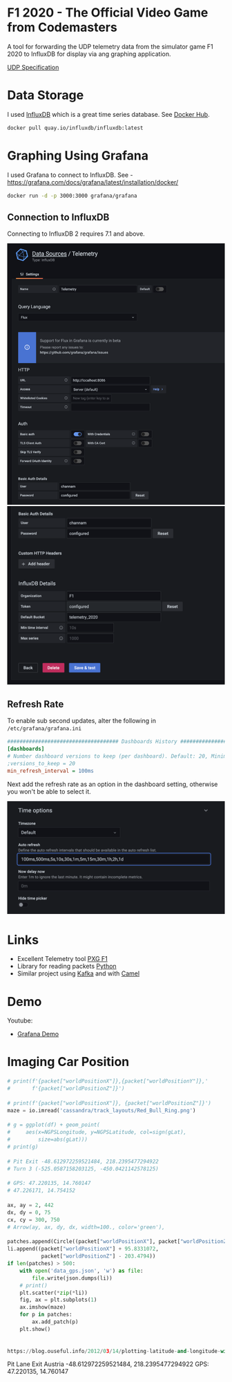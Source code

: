 # F1 2020 - The Official Video Game from Codemasters
A tool for forwarding the UDP telemetry data from the simulator game F1 2020 to InfluxDB
for display via ang graphing application.

[UDP Specification](https://forums.codemasters.com/topic/54423-f1%C2%AE-2020-udp-specification/)

# Data Storage
I used [InfluxDB](https://www.influxdata.com/) which is a great time series database.
See [Docker Hub](https://hub.docker.com/_/influxdb).
```bash
docker pull quay.io/influxdb/influxdb:latest
```

# Graphing Using Grafana
I used Grafana to connect to InfluxDB. See - https://grafana.com/docs/grafana/latest/installation/docker/
```bash
docker run -d -p 3000:3000 grafana/grafana
```

## Connection to InfluxDB
Connecting to InfluxDB 2 requires 7.1 and above.

![alt text](images/influxdb_grafana_config_1.png "Top half of config of datasource")
![alt text](images/influxdb_grafana_config_2.png "Bottom half of config of datasource")

## Refresh Rate
To enable sub second updates, alter the following in `/etc/grafana/grafana.ini`

```ini
#################################### Dashboards History ##################
[dashboards]
# Number dashboard versions to keep (per dashboard). Default: 20, Minimum: 1
;versions_to_keep = 20
min_refresh_interval = 100ms
```

Next add the refresh rate as an option in the dashboard setting, otherwise you won't be able
to select it.

![alt text](images/grafana_refresh_rate.png "Set refresh rate")


# Links
* Excellent Telemetry tool [PXG F1](https://bitbucket.org/Fiingon/pxg-f1-telemetry/src)
* Library for reading packets [Python](https://pypi.org/project/f1-2020-telemetry/)
* Similar project using [Kafka](https://www.youtube.com/watch?v=Re9LOAYZi2A) and
  with [Camel](https://www.youtube.com/watch?v=2efOtyFAZ4s)

# Demo
Youtube:
* [Grafana Demo](https://youtu.be/zWDqIcY03e0)


# Imaging Car Position

```python
# print(f'{packet["worldPositionX"]},{packet["worldPositionY"]},'
#       f'{packet["worldPositionZ"]}')

# print(f'{packet["worldPositionX"]}, {packet["worldPositionZ"]}')
maze = io.imread('cassandra/track_layouts/Red_Bull_Ring.png')

# g = ggplot(df) + geom_point(
#     aes(x=NGPSLongitude, y=NGPSLatitude, col=sign(gLat),
#         size=abs(gLat)))
# print(g)

# Pit Exit -48.612972259521484, 218.2395477294922
# Turn 3 (-525.0587158203125, -450.0421142578125)

# GPS: 47.220135, 14.760147
# 47.226171, 14.754152

ax, ay = 2, 442
dx, dy = 0, 75
cx, cy = 300, 750
# Arrow(ay, ax, dy, dx, width=100., color='green'),

patches.append(Circle((packet["worldPositionX"], packet["worldPositionZ"]), radius=2, color='red'))
li.append((packet["worldPositionX"] + 95.8331072,
           packet["worldPositionZ"] - 203.4794))
if len(patches) > 500:
    with open('data_gps.json', 'w') as file:
        file.write(json.dumps(li))
    # print()
    plt.scatter(*zip(*li))
    fig, ax = plt.subplots(1)
    ax.imshow(maze)
    for p in patches:
        ax.add_patch(p)
    plt.show()


https://blog.ouseful.info/2012/03/14/plotting-latitude-and-longitude-with-ggplot-map-projections-in-r/
```

Pit Lane Exit Austria
-48.612972259521484, 218.2395477294922
GPS: 47.220135, 14.760147
